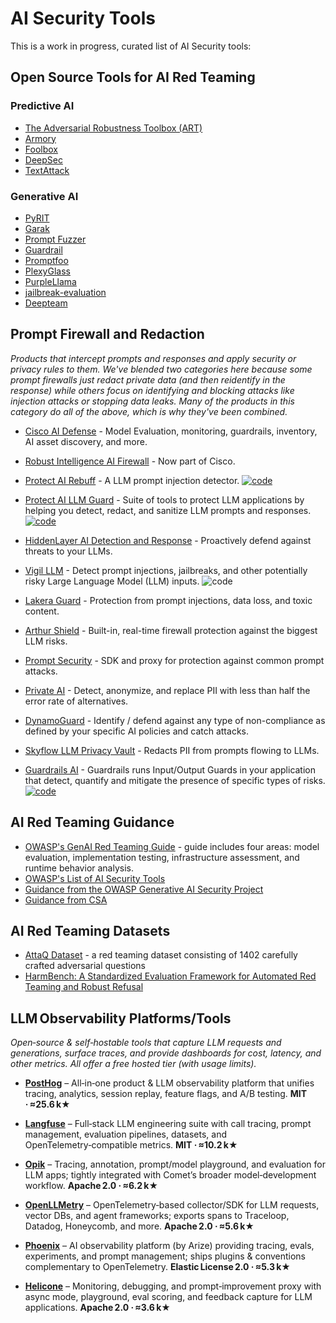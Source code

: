# AI Security Tools

This is a work in progress, curated list of AI Security tools:

## Open Source Tools for AI Red Teaming

### Predictive AI
- [The Adversarial Robustness Toolbox (ART)](https://github.com/Trusted-AI/adversarial-robustness-toolbox)
- [Armory](https://github.com/twosixlabs/armory)
- [Foolbox](https://github.com/bethgelab/foolbox)
- [DeepSec](https://github.com/ryderling/DEEPSEC)
- [TextAttack](https://github.com/QData/TextAttack)

### Generative AI
- [PyRIT](https://github.com/Azure/PyRIT)
- [Garak](https://github.com/NVIDIA/garak)
- [Prompt Fuzzer](https://github.com/prompt-security/ps-fuzz)
- [Guardrail](https://github.com/guardrails-ai/guardrails)
- [Promptfoo](https://github.com/promptfoo/promptfoo)
- [PlexyGlass](https://github.com/safellama/plexiglass)
-  [PurpleLlama](https://github.com/facebookresearch/PurpleLlama)
-  [jailbreak-evaluation](https://github.com/controllability/jailbreak-evaluation)
- [Deepteam](https://github.com/confident-ai/deepteam)

## Prompt Firewall and Redaction

_Products that intercept prompts and responses and apply security or privacy rules to them. We've blended two categories here because some prompt firewalls just redact private data (and then reidentify in the response) while others focus on identifying and blocking attacks like injection attacks or stopping data leaks. Many of the products in this category do all of the above, which is why they've been combined._

- [Cisco AI Defense](https://www.cisco.com/site/us/en/products/security/ai-defense/index.html) - Model Evaluation, monitoring, guardrails, inventory, AI asset discovery, and more.
- [Robust Intelligence AI Firewall](https://www.robustintelligence.com/) - Now part of Cisco.
- [Protect AI Rebuff](https://playground.rebuff.ai) - A LLM prompt injection detector. [![code](https://img.shields.io/github/license/protectai/rebuff)](https://github.com/protectai/rebuff/)
- [Protect AI LLM Guard](https://protectai.com/llm-guard) - Suite of tools to protect LLM applications by helping you detect, redact, and sanitize LLM prompts and responses. [![code](https://img.shields.io/github/license/protectai/llm-guard)](https://github.com/protectai/llm-guard/)
- [HiddenLayer AI Detection and Response](https://hiddenlayer.com/aidr/) - Proactively defend against threats to your LLMs.

- [Vigil LLM](https://github.com/deadbits/vigil-llm) - Detect prompt injections, jailbreaks, and other potentially risky Large Language Model (LLM) inputs. ![code](https://img.shields.io/github/license/deadbits/vigil-llm)
- [Lakera Guard](https://www.lakera.ai/lakera-guard) - Protection from prompt injections, data loss, and toxic content.
- [Arthur Shield](https://www.arthur.ai/product/shield) - Built-in, real-time firewall protection against the biggest LLM risks.
- [Prompt Security](https://www.prompt.security) - SDK and proxy for protection against common prompt attacks.
- [Private AI](https://www.private-ai.com) - Detect, anonymize, and replace PII with less than half the error rate of alternatives.
- [DynamoGuard](https://dynamo.ai/platform/dynamoguard) - Identify / defend against any type of non-compliance as defined by your specific AI policies and catch attacks.
- [Skyflow LLM Privacy Vault](https://www.skyflow.com/product/llm-privacy-vault) - Redacts PII from prompts flowing to LLMs.
- [Guardrails AI](https://www.guardrailsai.com) - Guardrails runs Input/Output Guards in your application that detect, quantify and mitigate the presence of specific types of risks. [![code](https://img.shields.io/github/license/guardrails-ai/guardrails)](https://github.com/guardrails-ai/guardrails/)

## AI Red Teaming Guidance
- [OWASP's GenAI Red Teaming Guide](https://genaisecurityproject.com/resource/genai-red-teaming-guide/) - guide includes four areas: model evaluation, implementation testing, infrastructure assessment, and runtime behavior analysis.
- [OWASP's List of AI Security Tools](https://owaspai.org/docs/5_testing/#open-source-tools-for-predictive-ai-red-teaming)
- [Guidance from the OWASP Generative AI Security Project](https://genai.owasp.org/initiatives/#ai-redteaming)
- [Guidance from CSA](https://cloudsecurityalliance.org/artifacts/agentic-ai-red-teaming-guide)

## AI Red Teaming Datasets
- [AttaQ Dataset](https://huggingface.co/datasets/ibm/AttaQ) - a red teaming dataset consisting of 1402 carefully crafted adversarial questions
- [HarmBench: A Standardized Evaluation Framework for Automated Red Teaming and Robust Refusal](https://arxiv.org/pdf/2402.04249)


## LLM Observability Platforms/Tools

_Open‑source & self‑hostable tools that capture LLM requests and generations, surface traces, and provide dashboards for cost, latency, and other metrics. All offer a free hosted tier (with usage limits)._

- [**PostHog**](https://github.com/PostHog/posthog) – All‑in‑one product & LLM observability platform that unifies tracing, analytics, session replay, feature flags, and A/B testing. **MIT · ≈25.6 k★**

- [**Langfuse**](https://github.com/langfuse/langfuse) – Full‑stack LLM engineering suite with call tracing, prompt management, evaluation pipelines, datasets, and OpenTelemetry‑compatible metrics. **MIT · ≈10.2 k★**

- [**Opik**](https://github.com/comet-ml/opik) – Tracing, annotation, prompt/model playground, and evaluation for LLM apps; tightly integrated with Comet’s broader model‑development workflow. **Apache 2.0 · ≈6.2 k★**

- [**OpenLLMetry**](https://github.com/traceloop/openllmetry) – OpenTelemetry‑based collector/SDK for LLM requests, vector DBs, and agent frameworks; exports spans to Traceloop, Datadog, Honeycomb, and more. **Apache 2.0 · ≈5.6 k★**

- [**Phoenix**](https://github.com/Arize-ai/phoenix) – AI observability platform (by Arize) providing tracing, evals, experiments, and prompt management; ships plugins & conventions complementary to OpenTelemetry. **Elastic License 2.0 · ≈5.3 k★**

- [**Helicone**](https://github.com/helicone/helicone) – Monitoring, debugging, and prompt‑improvement proxy with async mode, playground, eval scoring, and feedback capture for LLM applications. **Apache 2.0 · ≈3.6 k★**
